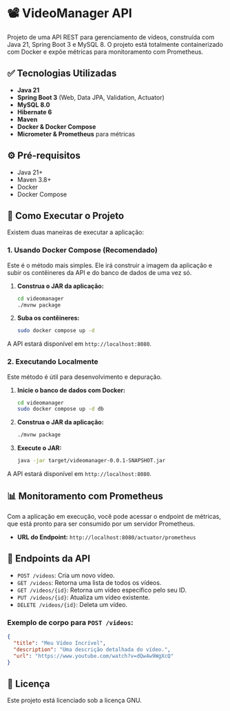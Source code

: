 # 📽️ VideoManager API

Projeto de uma API REST para gerenciamento de vídeos, construída com Java 21, Spring Boot 3 e MySQL 8. O projeto está totalmente containerizado com Docker e expõe métricas para monitoramento com Prometheus.

## ✅ Tecnologias Utilizadas

- **Java 21**
- **Spring Boot 3** (Web, Data JPA, Validation, Actuator)
- **MySQL 8.0**
- **Hibernate 6**
- **Maven**
- **Docker & Docker Compose**
- **Micrometer & Prometheus** para métricas

## ⚙️ Pré-requisitos

- Java 21+
- Maven 3.8+
- Docker
- Docker Compose

## 🚀 Como Executar o Projeto

Existem duas maneiras de executar a aplicação:

### 1. Usando Docker Compose (Recomendado)

Este é o método mais simples. Ele irá construir a imagem da aplicação e subir os contêineres da API e do banco de dados de uma vez só.

1.  **Construa o JAR da aplicação:**
    ```bash
    cd videomanager
    ./mvnw package
    ```

2.  **Suba os contêineres:**
    ```bash
    sudo docker compose up -d
    ```

A API estará disponível em `http://localhost:8080`.

### 2. Executando Localmente

Este método é útil para desenvolvimento e depuração.

1.  **Inicie o banco de dados com Docker:**
    ```bash
    cd videomanager
    sudo docker compose up -d db
    ```

2.  **Construa o JAR da aplicação:**
    ```bash
    ./mvnw package
    ```

3.  **Execute o JAR:**
    ```bash
    java -jar target/videomanager-0.0.1-SNAPSHOT.jar
    ```

A API estará disponível em `http://localhost:8080`.

## 📊 Monitoramento com Prometheus

Com a aplicação em execução, você pode acessar o endpoint de métricas, que está pronto para ser consumido por um servidor Prometheus.

- **URL do Endpoint:** `http://localhost:8080/actuator/prometheus`

## 📖 Endpoints da API

- `POST /videos`: Cria um novo vídeo.
- `GET /videos`: Retorna uma lista de todos os vídeos.
- `GET /videos/{id}`: Retorna um vídeo específico pelo seu ID.
- `PUT /videos/{id}`: Atualiza um vídeo existente.
- `DELETE /videos/{id}`: Deleta um vídeo.

### Exemplo de corpo para `POST /videos`:

```json
{
  "title": "Meu Vídeo Incrível",
  "description": "Uma descrição detalhada do vídeo.",
  "url": "https://www.youtube.com/watch?v=dQw4w9WgXcQ"
}
```

## 📄 Licença

Este projeto está licenciado sob a licença GNU.

